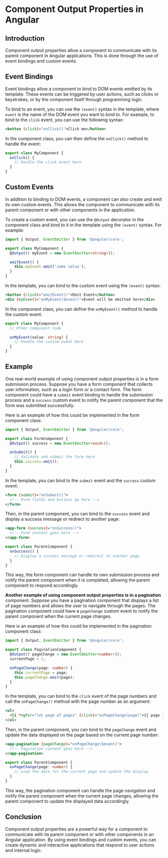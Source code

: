 # Component Output Properties in Angular

## **Introduction**

Component output properties allow a component to communicate with its parent component in Angular applications. This is done through the use of event bindings and custom events.

## **Event Bindings**

Event bindings allow a component to bind to DOM events emitted by its template. These events can be triggered by user actions, such as clicks or keystrokes, or by the component itself through programming logic.

To bind to an event, you can use the `(event)` syntax in the template, where `event` is the name of the DOM event you want to bind to. For example, to bind to the `click` event, you can use the following syntax:

```xml
<button (click)="onClick()">Click me</button>
```

In the component class, you can then define the `onClick()` method to handle the event:

```typescript
export class MyComponent {
  onClick() {
    // Handle the click event here
  }
}
```

## **Custom Events**

In addition to binding to DOM events, a component can also create and emit its own custom events. This allows the component to communicate with its parent component or with other components in the application.

To create a custom event, you can use the `@Output` decorator in the component class and bind to it in the template using the `(event)` syntax. For example:

```typescript
import { Output, EventEmitter } from '@angular/core';

export class MyComponent {
  @Output() myEvent = new EventEmitter<string>();

  emitEvent() {
    this.myEvent.emit('some value');
  }
}
```

In the template, you can bind to the custom event using the `(event)` syntax:

```xml
<button (click)="emitEvent()">Emit Event</button>
<div (myEvent)="onMyEvent($event)">Event will be emitted here</div>
```

In the component class, you can define the `onMyEvent()` method to handle the custom event:

```typescript
export class MyComponent {
  // Other component code

  onMyEvent(value: string) {
    // Handle the custom event here
  }
}
```

## Example

One real-world example of using component output properties is in a form submission process. Suppose you have a form component that collects user information, such as a login form or a contact form. The form component could have a `submit` event binding to handle the submission process and a `success` custom event to notify the parent component that the form was submitted successfully.

Here is an example of how this could be implemented in the form component class:

```typescript
import { Output, EventEmitter } from '@angular/core';

export class FormComponent {
  @Output() success = new EventEmitter<void>();

  onSubmit() {
    // Validate and submit the form here
    this.success.emit();
  }
}
```

In the template, you can bind to the `submit` event and the `success` custom event:

```xml
<form (submit)="onSubmit()">
  <!-- Form fields and buttons go here -->
</form>
```

Then, in the parent component, you can bind to the `success` event and display a success message or redirect to another page:

```xml
<app-form (success)="onSuccess()">
  <!-- Form content goes here -->
</app-form>
```

```typescript
export class ParentComponent {
  onSuccess() {
    // Display a success message or redirect to another page
  }
}
```

This way, the form component can handle its own submission process and notify the parent component when it is completed, allowing the parent component to respond accordingly.

**Another example of using component output properties is in a pagination** component. Suppose you have a pagination component that displays a list of page numbers and allows the user to navigate through the pages. The pagination component could have a `pageChange` custom event to notify the parent component when the current page changes.

Here is an example of how this could be implemented in the pagination component class:

```typescript
import { Output, EventEmitter } from '@angular/core';

export class PaginationComponent {
  @Output() pageChange = new EventEmitter<number>();
  currentPage = 1;

  onPageChange(page: number) {
    this.currentPage = page;
    this.pageChange.emit(page);
  }
}
```

In the template, you can bind to the `click` event of the page numbers and call the `onPageChange()` method with the page number as an argument:

```xml
<ul>
  <li *ngFor="let page of pages" (click)="onPageChange(page)">{{ page }}</li>
</ul>
```

Then, in the parent component, you can bind to the `pageChange` event and update the data displayed on the page based on the current page number:

```xml
<app-pagination (pageChange)="onPageChange($event)">
  <!-- Pagination content goes here -->
</app-pagination>
```

```typescript
export class ParentComponent {
  onPageChange(page: number) {
    // Load the data for the current page and update the display
  }
}
```

This way, the pagination component can handle the page navigation and notify the parent component when the current page changes, allowing the parent component to update the displayed data accordingly.

## **Conclusion**

Component output properties are a powerful way for a component to communicate with its parent component or with other components in an Angular application. By using event bindings and custom events, you can create dynamic and interactive applications that respond to user actions and internal logic.